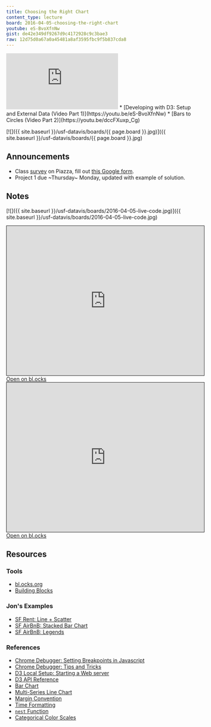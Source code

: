```yaml
---
title: Choosing the Right Chart
content_type: lecture
board: 2016-04-05-choosing-the-right-chart
youtube: eS-BvoXfnNw
gist: de42e349df9267d9c4172928c9c3bae3
raw: 12d75d0a67a0a45481a8af3595fbc9f5b837cda8
---
```


<iframe src="https://www.youtube.com/embed/{{ page.youtube }}" frameborder="0" allowfullscreen></iframe>
* [Developing with D3: Setup and External Data (Video Part 1)](https://youtu.be/eS-BvoXfnNw)
* [Bars to Circles (Video Part 2)](https://youtu.be/dccFXuxp_Cg)

[![]({{ site.baseurl }}/usf-datavis/boards/{{ page.board }}.jpg)]({{ site.baseurl }}/usf-datavis/boards/{{ page.board }}.jpg)

## Announcements

* Class [survey](https://piazza.com/class/imdvqxmpinm2kr?cid=10) on Piazza, fill out [this Google form](http://goo.gl/forms/rnU4HBe2JK).
* Project 1 due ~Thursday~ Monday, updated with example of solution.

## Notes

[![]({{ site.baseurl }}/usf-datavis/boards/2016-04-05-live-code.jpg)]({{ site.baseurl }}/usf-datavis/boards/2016-04-05-live-code.jpg)

<iframe src="http://cdn.rawgit.com/Jay-Oh-eN/9233f6d414461ea0046b/raw/f60a39215b0e2743f230ba7f176c1e8e3f5aa7a0/index.html" scrolling="no" style="width: 530px; height: 400px; border: solid 1px"></iframe>
<a href="http://bl.ocks.org/Jay-Oh-eN/9233f6d414461ea0046b" target="_blank">Open on bl.ocks</a>

<iframe src="http://cdn.rawgit.com/Jay-Oh-eN/{{ page.gist }}/raw/{{ page.raw }}/index.html" scrolling="no" style="width: 530px; height: 400px; border: solid 1px"></iframe>
<a href="http://bl.ocks.org/Jay-Oh-eN/{{ page.gist }}" target="_blank">Open on bl.ocks</a>

## Resources

### Tools

* [bl.ocks.org](http://bl.ocks.org/)
* [Building Blocks](http://blockbuilder.org/)

### Jon's Examples

* [SF Rent: Line + Scatter](http://bl.ocks.org/Jay-Oh-eN/0277b6b53f599dfcd1f7)
* [SF AirBnB: Stacked Bar Chart](http://bl.ocks.org/Jay-Oh-eN/f372f1555d1ab41dadd1)
* [SF AirBnB: Legends](http://bl.ocks.org/Jay-Oh-eN/9337d41b59b2bcee149004e811d5b266)

### References

* [Chrome Debugger: Setting Breakpoints in Javascript](https://developer.chrome.com/devtools/docs/console#setting-breakpoints-in-javascript)
* [Chrome Debugger: Tips and Tricks](https://developer.chrome.com/devtools/docs/tips-and-tricks)
* [D3 Local Setup: Starting a Web server](http://chimera.labs.oreilly.com/books/1230000000345/ch04.html)
* [D3 API Reference](https://github.com/mbostock/d3/wiki/API-Reference)
* [Bar Chart](https://bl.ocks.org/mbostock/3885304)
* [Multi-Series Line Chart](http://bl.ocks.org/mbostock/3884955)
* [Margin Convention](http://bl.ocks.org/mbostock/3019563)
* [Time Formatting](https://github.com/mbostock/d3/wiki/Time-Formatting)
* [`nest` Function](http://bl.ocks.org/phoebebright/raw/3176159/)
* [Categorical Color Scales](http://bl.ocks.org/aaizemberg/78bd3dade9593896a59d)